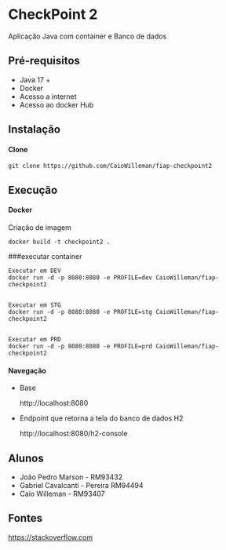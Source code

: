 # CheckPoint 2
Aplicação Java com container e Banco de dados


## Pré-requisitos

- Java 17 +
- Docker 
- Acesso a internet
- Acesso ao docker Hub

## Instalação

#### Clone

```
git clone https://github.com/CaioWilleman/fiap-checkpoint2 

```


## Execução


#### Docker

Criação de imagem

```
docker build -t checkpoint2 .
```

###executar container 

```
Executar em DEV
docker run -d -p 8080:8080 -e PROFILE=dev CaioWilleman/fiap-checkpoint2 


Executar em STG
docker run -d -p 8080:8080 -e PROFILE=stg CaioWilleman/fiap-checkpoint2 


Executar em PRD
docker run -d -p 8080:8080 -e PROFILE=prd CaioWilleman/fiap-checkpoint2 

```



#### Navegação

* Base

	http://localhost:8080

* Endpoint que retorna a tela do banco de dados H2

	http://localhost:8080/h2-console


## Alunos

- João Pedro Marson - RM93432
- Gabriel Cavalcanti - Pereira RM94494
- Caio Willeman - RM93407


## Fontes

https://stackoverflow.com
